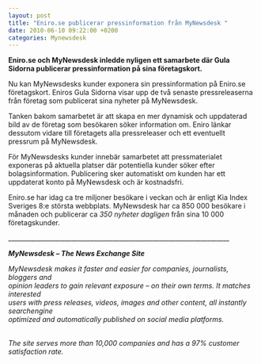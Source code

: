 ```yaml
---
layout: post
title: "Eniro.se publicerar pressinformation från MyNewsdesk "
date: 2010-06-10 09:22:00 +0200
categories: Mynewsdesk
---
```

 <div class='clearfix'><p><strong>Eniro.se och  MyNewsdesk inledde nyligen ett samarbete där Gula Sidorna publicerar  pressinformation på sina företagskort. </strong></p>
<p>Nu kan MyNewsdesks  kunder exponera sin pressinformation på Eniro.se företagskort. Eniros  Gula Sidorna visar upp de två senaste pressreleaserna från företag som  publicerat sina nyheter på MyNewsdesk.</p>
<p>Tanken bakom  samarbetet är att skapa en mer dynamisk och uppdaterad bild av de  företag som besökaren söker information om. Eniro länkar dessutom vidare  till företagets alla pressreleaser och ett eventuellt pressrum på  MyNewsdesk.</p>
<p>För MyNewsdesks  kunder innebär samarbetet att pressmaterialet exponeras på aktuella  platser där potentiella kunder söker efter bolagsinformation.  Publicering sker automatiskt om kunden har ett uppdaterat konto på  MyNewsdesk och är kostnadsfri.</p>
<p>Eniro.se har idag ca  tre miljoner besökare i veckan och är enligt Kia Index Sveriges 8:e  största webbplats. MyNewsdesk har ca 850 000 besökare i månaden och  publicerar ca <em>350 nyheter dagligen</em> från sina 10 000 företagskunder.</p>
</div>
<div class='boilerplate'><p>______________________________________________________________________</p>
<p><strong><em>MyNewsdesk – The News Exchange Site</em></strong></p>
<p><em>MyNewsdesk makes it faster and easier for companies, journalists, bloggers and<br />opinion leaders to gain relevant exposure – on their own terms. It matches interested<br />users with press releases, videos, images and other content, all instantly searchengine<br />optimized and automatically published on social media platforms.</em></p>
<p><em><br />The site serves more than 10,000 companies and has a 97% customer satisfaction rate.</em></p></div>
